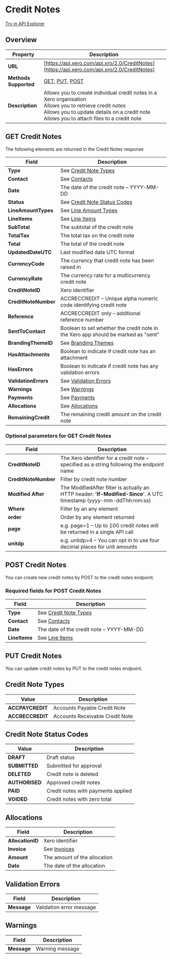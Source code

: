 # Credit Notes

[Try in API Explorer](https://api-explorer.xero.com/accounting/creditnotes)

## Overview

| Property | Description |
|----------|-------------|
| **URL** | [https://api.xero.com/api.xro/2.0/CreditNotes](https://api.xero.com/api.xro/2.0/CreditNotes) |
| **Methods Supported** | [GET](#get-creditnotes), [PUT](#put-creditnotes), [POST](#post-creditnotes) |
| **Description** | Allows you to create individual credit notes in a Xero organisation<br/>Allows you to retrieve credit notes<br/>Allows you to update details on a credit note<br/>Allows you to attach files to a credit note |

## GET Credit Notes

The following elements are returned in the Credit Notes response

| Field | Description |
|-------|-------------|
| **Type** | See [Credit Note Types](#credit-note-types) |
| **Contact** | See [Contacts](/documentation/api/accounting/contacts) |
| **Date** | The date of the credit note – YYYY-MM-DD |
| **Status** | See [Credit Note Status Codes](#credit-note-status-codes) |
| **LineAmountTypes** | See [Line Amount Types](/documentation/api/accounting/types#line-amount-types) |
| **LineItems** | See [Line Items](/documentation/api/accounting/types#line-items) |
| **SubTotal** | The subtotal of the credit note |
| **TotalTax** | The total tax on the credit note |
| **Total** | The total of the credit note |
| **UpdatedDateUTC** | Last modified date UTC format |
| **CurrencyCode** | The currency that credit note has been raised in |
| **CurrencyRate** | The currency rate for a multicurrency credit note |
| **CreditNoteID** | Xero identifier |
| **CreditNoteNumber** | ACCRECCREDIT – Unique alpha numeric code identifying credit note |
| **Reference** | ACCRECCREDIT only – additional reference number |
| **SentToContact** | Boolean to set whether the credit note in the Xero app should be marked as "sent" |
| **BrandingThemeID** | See [Branding Themes](/documentation/api/accounting/brandingthemes) |
| **HasAttachments** | Boolean to indicate if credit note has an attachment |
| **HasErrors** | Boolean to indicate if credit note has any validation errors |
| **ValidationErrors** | See [Validation Errors](#validation-errors) |
| **Warnings** | See [Warnings](#warnings) |
| **Payments** | See [Payments](/documentation/api/accounting/payments) |
| **Allocations** | See [Allocations](#allocations) |
| **RemainingCredit** | The remaining credit amount on the credit note |

### Optional parameters for GET Credit Notes

| Field | Description |
|-------|-------------|
| **CreditNoteID** | The Xero identifier for a credit note – specified as a string following the endpoint name |
| **CreditNoteNumber** | Filter by credit note number |
| **Modified After** | The ModifiedAfter filter is actually an HTTP header: '**If-Modified-Since**'. A UTC timestamp (yyyy-mm-ddThh:mm:ss) |
| **Where** | Filter by an any element |
| **order** | Order by any element returned |
| **page** | e.g. page=1 – Up to 100 credit notes will be returned in a single API call |
| **unitdp** | e.g. unitdp=4 – You can opt in to use four decimal places for unit amounts |

## POST Credit Notes

You can create new credit notes by POST to the credit notes endpoint.

### Required fields for POST Credit Notes

| Field | Description |
|-------|-------------|
| **Type** | See [Credit Note Types](#credit-note-types) |
| **Contact** | See [Contacts](/documentation/api/accounting/contacts) |
| **Date** | The date of the credit note – YYYY-MM-DD |
| **LineItems** | See [Line Items](/documentation/api/accounting/types#line-items) |

## PUT Credit Notes

You can update credit notes by PUT to the credit notes endpoint.

## Credit Note Types

| Value | Description |
|-------|-------------|
| **ACCPAYCREDIT** | Accounts Payable Credit Note |
| **ACCRECCREDIT** | Accounts Receivable Credit Note |

## Credit Note Status Codes

| Value | Description |
|-------|-------------|
| **DRAFT** | Draft status |
| **SUBMITTED** | Submitted for approval |
| **DELETED** | Credit note is deleted |
| **AUTHORISED** | Approved credit notes |
| **PAID** | Credit notes with payments applied |
| **VOIDED** | Credit notes with zero total |

## Allocations

| Field | Description |
|-------|-------------|
| **AllocationID** | Xero identifier |
| **Invoice** | See [Invoices](/documentation/api/accounting/invoices) |
| **Amount** | The amount of the allocation |
| **Date** | The date of the allocation |

## Validation Errors

| Field | Description |
|-------|-------------|
| **Message** | Validation error message |

## Warnings

| Field | Description |
|-------|-------------|
| **Message** | Warning message |